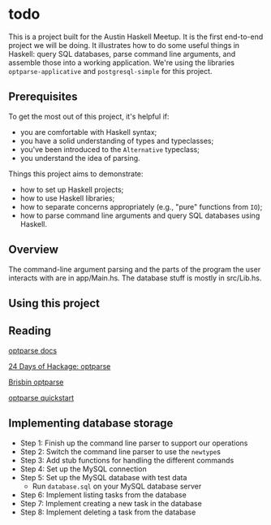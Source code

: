 # todo

This is a project built for the Austin Haskell Meetup. It is the first end-to-end project we will be doing. It illustrates how to do some useful things in Haskell: query SQL databases, parse command line arguments, and assemble those into a working application. We're using the libraries `optparse-applicative` and `postgresql-simple` for this project.

## Prerequisites

To get the most out of this project, it's helpful if:

 - you are comfortable with Haskell syntax;  
 - you have a solid understanding of types and typeclasses;
 - you've been introduced to the `Alternative` typeclass;
 - you understand the idea of parsing.

 Things this project aims to demonstrate:  

 - how to set up Haskell projects;  
 - how to use Haskell libraries;
 - how to separate concerns appropriately (e.g., "pure" functions from `IO`);
 - how to parse command line arguments and query SQL databases using Haskell.  


## Overview

 The command-line argument parsing and the parts of the program the user interacts with are in app/Main.hs. The database stuff is mostly in src/Lib.hs.

## Using this project

## Reading

[optparse docs](https://github.com/pcapriotti/optparse-applicative)

[24 Days of Hackage: optparse](https://ocharles.org.uk/blog/posts/2012-12-17-24-days-of-hackage-optparse-applicative.html)

[Brisbin optparse](https://robots.thoughtbot.com/applicative-options-parsing-in-haskell)

[optparse quickstart](https://ro-che.info/articles/2016-12-30-optparse-applicative-quick-start)

## Implementing database storage

* Step 1: Finish up the command line parser to support our operations
* Step 2: Switch the command line parser to use the `newtype`s
* Step 3: Add stub functions for handling the different commands
* Step 4: Set up the MySQL connection
* Step 5: Set up the MySQL database with test data
  * Run `database.sql` on your MySQL database server
* Step 6: Implement listing tasks from the database
* Step 7: Implement creating a new task in the database
* Step 8: Implement deleting a task from the database
